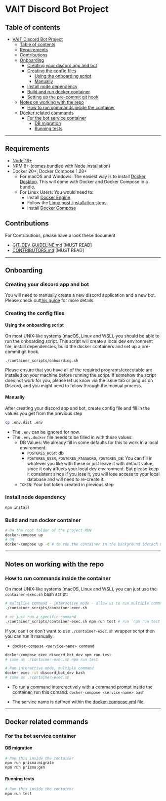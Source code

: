 # VAIT Discord Bot Project

## Table of contents

- [VAIT Discord Bot Project](#vait-discord-bot-project)
  - [Table of contents](#table-of-contents)
  - [Requirements](#requirements)
  - [Contributions](#contributions)
  - [Onboarding](#onboarding)
    - [Creating your discord app and bot](#creating-your-discord-app-and-bot)
    - [Creating the config files](#creating-the-config-files)
      - [Using the onboarding script](#using-the-onboarding-script)
      - [Manually](#manually)
    - [Install node dependency](#install-node-dependency)
    - [Build and run docker container](#build-and-run-docker-container)
    - [Setting up the pre-commit git hook](#setting-up-the-pre-commit-git-hook)
  - [Notes on working with the repo](#notes-on-working-with-the-repo)
    - [How to run commands inside the container](#how-to-run-commands-inside-the-container)
  - [Docker related commands](#docker-related-commands)
    - [For the bot service container](#for-the-bot-service-container)
      - [DB migration](#db-migration)
      - [Running tests](#running-tests)

---

## Requirements

- [Node 16+](https://nodejs.org/en/)
- NPM 8+ (comes bundled with Node installation)
- Docker 20+, Docker Compose 1.28+
  - For macOS and Windows: The easiest way is to install [Docker Desktop](https://www.docker.com/products/docker-desktop "docker desktop").
    This will come with Docker and Docker Compose in a bundle.
  - For Linux Users: You would need to:
    - Install [Docker Engine](https://docs.docker.com/engine/install/#server "docker engine")
    - Follow the [Linux post-installation steps](https://docs.docker.com/engine/install/linux-postinstall/ "Linux post-installation steps").
    - Install [Docker Compose](https://docs.docker.com/compose/install/ "docker compose")

## Contributions

For Contributions, please have a look these document

- [GIT_DEV_GUIDELINE.md](.github/GIT_DEV_GUIDELINE.md) [MUST READ]
- [CONTRIBUTORS.md](.github/CONTRIBUTING.md) [MUST READ]

---

## Onboarding

### Creating your discord app and bot

You will need to manually create a new discord application and a new bot. Please check out[this guide](https://discordjs.guide/preparations/setting-up-a-bot-application.html#creating-your-bot) for more details

### Creating the config files

#### Using the onboarding script

On most UNIX-like systems (macOS, Linux and WSL), you should be able to run the
onboarding script. This script will create a local dev environment file, install
dependencies, build the docker containers and set up a pre-commit git hook.

```shell
./container_scripts/onboarding.sh
```

Please ensure that you have all of the required programs/executable are
installed on your machine before running the script. If somehow the script
does not work for you, please let us know via the Issue tab or ping us on
Discord, and you might need to follow through the manual process.

#### Manually

After creating your discord app and bot, create config file and fill in the values you get from the previous step

```bash
cp .env.dist .env
```

- The `.env` can be ignored for now.
- The `.env.docker` file needs to be filled in with these values:
  - DB Values: We already fill in some defaults for this to work in a local environment.
    - `POSTGRES_HOST`: db
    - `POSTGRES_USER`, `POSTGRES_PASSWORD`, `POSTGRES_DB`: You can fill in whatever
      you like with these or just leave it with default value, since it only affects
      your local dev environment. But please keep it consistent since if you lose it,
      you will lose access to your local database and will need to re-create it.
  - `TOKEN`: Your bot token created in previous step

### Install node dependency

```bash
npm install
```

### Build and run docker container

```bash
# On the root folder of the project RUN
docker-compose up
# OR
docker-compose up -d # to run the container in the background (detach mode)
```

---

## Notes on working with the repo

### How to run commands inside the container

On most UNIX-like systems (macOS, Linux and WSL), you can just use the `container-exec.sh` bash script:

```bash
# multiline command - interactive mode - allow us to run multiple command
./container_scripts/container-exec.sh

# or just run a specific command
./container_scripts/container-exec.sh npm run test # run `npm run test` inside the container
```

If you can't or don't want to use `./container-exec.sh` wrapper script then you can run it manually:

- `docker-compose <service-name> command`

```bash
docker-compose exec discord_bot_dev npm run test
# same as ./container-exec.sh npm run test
```

```bash
# Run interactive mode, multiple command
docker exec -it discord_bot_dev bash
# same as ./container-exec.sh
```

- To run a command intereractively with a command prompt inside the
  container, run this comand: `docker-compose <service-name> bash`

- The service name is defined within the [docker-compose.yml](/docker-compose.yml) file.

---

## Docker related commands

### For the bot service container

#### DB migration

```bash
# Run this inside the container
npm run prisma:migrate
npm run prisma:gen
```

#### Running tests

```bash
# Run this inside the container
npm run test
```
